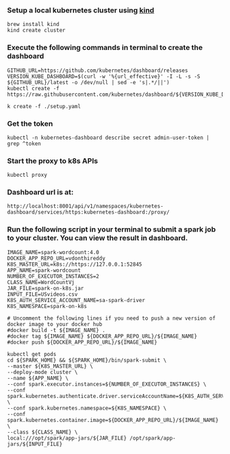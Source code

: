 ### Setup a local kubernetes cluster using [kind](https://kind.sigs.k8s.io/)
```
brew install kind
kind create cluster
```

### Execute the following commands in terminal to create the dashboard
```
GITHUB_URL=https://github.com/kubernetes/dashboard/releases
VERSION_KUBE_DASHBOARD=$(curl -w '%{url_effective}' -I -L -s -S ${GITHUB_URL}/latest -o /dev/null | sed -e 's|.*/||')
kubectl create -f https://raw.githubusercontent.com/kubernetes/dashboard/${VERSION_KUBE_DASHBOARD}/aio/deploy/recommended.yaml

k create -f ./setup.yaml
```

### Get the token
```
kubectl -n kubernetes-dashboard describe secret admin-user-token | grep ^token
```

### Start the proxy to k8s APIs
```
kubectl proxy
```

### Dashboard url is at:
```
http://localhost:8001/api/v1/namespaces/kubernetes-dashboard/services/https:kubernetes-dashboard:/proxy/
```

### Run the following script in your terminal to submit a spark job to your cluster. You can view the result in dashboard.
```
IMAGE_NAME=spark-wordcount:4.0
DOCKER_APP_REPO_URL=vdonthireddy
K8S_MASTER_URL=k8s://https://127.0.0.1:52845
APP_NAME=spark-wordcount
NUMBER_OF_EXECUTOR_INSTANCES=2
CLASS_NAME=WordCountVj
JAR_FILE=spark-on-k8s.jar
INPUT_FILE=USvideos.csv
K8S_AUTH_SERVICE_ACCOUNT_NAME=sa-spark-driver
K8S_NAMESPACE=spark-on-k8s

# Uncomment the following lines if you need to push a new version of docker image to your docker hub
#docker build -t ${IMAGE_NAME} .
#docker tag ${IMAGE_NAME} ${DOCKER_APP_REPO_URL}/${IMAGE_NAME}
#docker push ${DOCKER_APP_REPO_URL}/${IMAGE_NAME}

kubectl get pods
cd ${SPARK_HOME} && ${SPARK_HOME}/bin/spark-submit \
--master ${K8S_MASTER_URL} \
--deploy-mode cluster \
--name ${APP_NAME} \
--conf spark.executor.instances=${NUMBER_OF_EXECUTOR_INSTANCES} \
--conf spark.kubernetes.authenticate.driver.serviceAccountName=${K8S_AUTH_SERVICE_ACCOUNT_NAME} \
--conf spark.kubernetes.namespace=${K8S_NAMESPACE} \
--conf spark.kubernetes.container.image=${DOCKER_APP_REPO_URL}/${IMAGE_NAME} \
--class ${CLASS_NAME} \
local:///opt/spark/app-jars/${JAR_FILE} /opt/spark/app-jars/${INPUT_FILE}
```